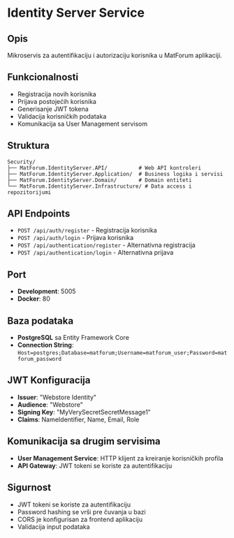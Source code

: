 # Identity Server Service

## Opis
Mikroservis za autentifikaciju i autorizaciju korisnika u MatForum aplikaciji.

## Funkcionalnosti
- Registracija novih korisnika
- Prijava postojećih korisnika
- Generisanje JWT tokena
- Validacija korisničkih podataka
- Komunikacija sa User Management servisom

## Struktura
```
Security/
├── MatForum.IdentityServer.API/          # Web API kontroleri
├── MatForum.IdentityServer.Application/  # Business logika i servisi
├── MatForum.IdentityServer.Domain/       # Domain entiteti
└── MatForum.IdentityServer.Infrastructure/ # Data access i repozitorijumi
```

## API Endpoints
- `POST /api/auth/register` - Registracija korisnika
- `POST /api/auth/login` - Prijava korisnika
- `POST /api/authentication/register` - Alternativna registracija
- `POST /api/authentication/login` - Alternativna prijava

## Port
- **Development**: 5005
- **Docker**: 80

## Baza podataka
- **PostgreSQL** sa Entity Framework Core
- **Connection String**: `Host=postgres;Database=matforum;Username=matforum_user;Password=matforum_password`

## JWT Konfiguracija
- **Issuer**: "Webstore Identity"
- **Audience**: "Webstore"
- **Signing Key**: "MyVerySecretSecretMessage1"
- **Claims**: NameIdentifier, Name, Email, Role

## Komunikacija sa drugim servisima
- **User Management Service**: HTTP klijent za kreiranje korisničkih profila
- **API Gateway**: JWT tokeni se koriste za autentifikaciju

## Sigurnost
- JWT tokeni se koriste za autentifikaciju
- Password hashing se vrši pre čuvanja u bazi
- CORS je konfigurisan za frontend aplikaciju
- Validacija input podataka

